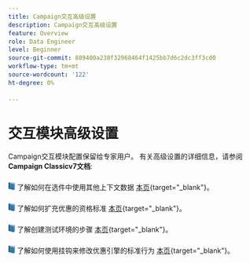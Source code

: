 ```yaml
---
title: Campaign交互高级设置
description: Campaign交互高级设置
feature: Overview
role: Data Engineer
level: Beginner
source-git-commit: 889400a238f32968464f1425bb7d6c2dc3ff3cd0
workflow-type: tm+mt
source-wordcount: '122'
ht-degree: 0%

---
```


# 交互模块高级设置

Campaign交互模块配置保留给专家用户。 有关高级设置的详细信息，请参阅 **Campaign Classicv7文档**:

![](../assets/do-not-localize/book.png) 了解如何在选件中使用其他上下文数据 [本页](https://experienceleague.adobe.com/docs/campaign-classic/using/managing-offers/advanced-parameters/additional-data.html){target=&quot;_blank&quot;}。

![](../assets/do-not-localize/book.png) 了解如何扩充优惠的资格标准 [本页](https://experienceleague.adobe.com/docs/campaign-classic/using/managing-offers/advanced-parameters/extension-example.html){target=&quot;_blank&quot;}。

![](../assets/do-not-localize/book.png) 了解创建测试环境的步骤  [本页](https://experienceleague.adobe.com/docs/campaign-classic/using/managing-offers/advanced-parameters/creating-a-test-environment.html){target=&quot;_blank&quot;}。

![](../assets/do-not-localize/book.png) 了解如何使用挂钩来修改优惠引擎的标准行为 [本页](https://experienceleague.adobe.com/docs/campaign-classic/using/managing-offers/advanced-parameters/hooks.html){target=&quot;_blank&quot;}。

